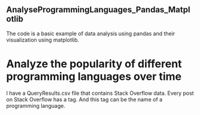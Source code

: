 ## AnalyseProgrammingLanguages_Pandas_Matplotlib

The code is a basic example of data analysis using pandas and their visualization using matplotlib.

# Analyze the popularity of different programming languages over time

I have a QueryResults.csv file that contains Stack Overflow data. Every post on Stack Overflow has a tag. And this tag can be the name of a programming language.
